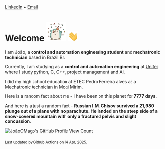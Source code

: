 [LinkedIn](https://www.linkedin.com/in/joão-pedro-gozzoli-b95641301/) &bull;
[Email](joaopedrogozzoli@gmail.com)

# Welcome <img src="happy.gif" height="64px" /> <img src="wave.gif" height="32px" />

I am João, a  **control and automation engineering student** and **mechatronic technician** based in Brazil Br.

Currently, I am studying as a **control and automation engineering** at [Unifei](https://unifei.edu.br) where I study python, C, C++, project management and Ai.

I did my high school education at ETEC Pedro Ferreira alves as a Mechatronic technician in Mogi Mirim.

Here is a random fact about me - I have been on this planet for **7777 days**.

And here is a just a random fact -  **Russian I.M. Chisov survived a 21,980 plunge out of a plane with no parachute. He landed on the steep side of a snow-covered mountain with only a fractured pelvis and slight concussion**.

![JoãoOMago's GitHub Profile View Count](https://komarev.com/ghpvc/?username=JoaoOMago)

<sub>Last updated by Github Actions on 14 Apr, 2025.</sub>
